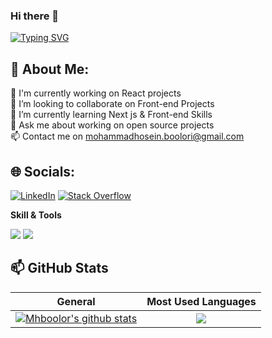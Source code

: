### Hi there 👋

[![Typing SVG](https://readme-typing-svg.demolab.com?font=Fira+Code&pause=1000&width=600&lines=Welcome+To+MohammadHosein+Bolori's+GitHub+Profile)](https://git.io/typing-svg)

<!--
**mhboolor/mhboolor** is a ✨ _special_ ✨ repository because its `README.md` (this file) appears on your GitHub profile.

Here are some ideas to get you started:

- 🔭 I’m currently working on ...
- 🌱 I’m currently learning ...
- 👯 I’m looking to collaborate on ...
- 🤔 I’m looking for help with ...
- 💬 Ask me about ...
- 📫 How to reach me: ...
- 😄 Pronouns: ...
- ⚡ Fun fact: ...
-->
## 💫 About Me:
🔭 I'm currently working on React projects<br>
👯 I’m looking to collaborate on Front-end Projects<br>
🌱 I’m currently learning Next js & Front-end Skills<br>
💬 Ask me about working on open source projects<br>
📫 Contact me on mohammadhosein.boolori@gmail.com<br>

## 🌐 Socials:
[![LinkedIn](https://img.shields.io/badge/LinkedIn-%230077B5.svg?logo=linkedin&logoColor=white)](https://linkedin.com/in/mh-bolori) 
[![Stack Overflow](https://img.shields.io/badge/-Stackoverflow-FE7A16?logo=stack-overflow&logoColor=white)](https://stackoverflow.com/users/19960121/bolori) 

**Skill & Tools**
  <p>
  <img src="https://skillicons.dev/icons?i=js,html,css,react,bootstrap,firebase" />
  <img src="https://skillicons.dev/icons?i=redux,sass,vite,tailwind,git,github" />
  </p>

  ## 📫 GitHub Stats
| General         | Most Used Languages |
|--------------|:-----:|
| <a href="https://github.com/Mhboolor/Mhboolor"><img align="center" src="https://github-readme-stats.vercel.app/api?username=Mhboolor&count_private=true&show_icons=true&include_all_commits=true&theme=blue-green&hide_border=true" alt="Mhboolor's github stats" /></a>  |   <a href="https://github.com/Mhboolor/Mhboolor"><img align="center" src="https://github-readme-stats.vercel.app/api/top-langs/?username=Mhboolor&langs_count=5" /></a> |        

